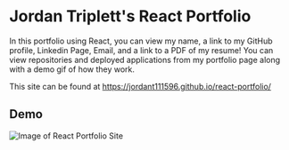 # Jordan Triplett's React Portfolio
In this portfolio using React, you can view my name, a link to my GitHub profile, Linkedin Page, Email, and a link to a PDF of my resume! You can view repositories and deployed applications from my portfolio page along with a demo gif of how they work.

This site can be found at https://jordant111596.github.io/react-portfolio/

## Demo

![Image of React Portfolio Site](src/Assets/Images/Deployed-About-Me.gif?raw=true "Image of the Deployed React Portfolio")